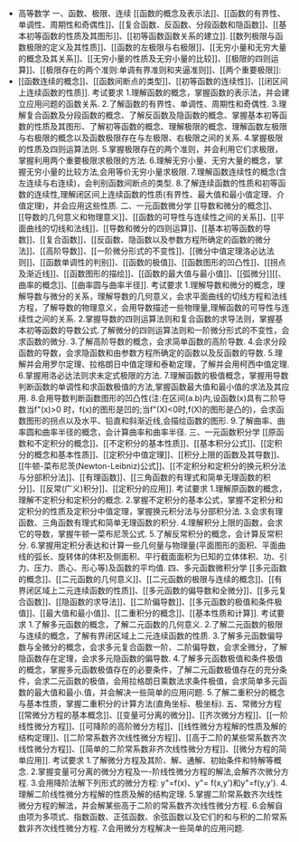 - 高等数学
  一、函数、极限、连续
  [[函数的概念及表示法]]、[[函数的有界性、单调性、周期性和奇偶性]]、[[复合函数、反函数、分段函数和隐函数]]、[[基本初等函数的性质及其图形]]、[[初等函数函数关系的建立]].
  [[数列极限与函数极限的定义及其性质]]、[[函数的左极限与右极限]]、[[无穷小量和无穷大量的概念及其关系]]、[[无穷小量的性质及无穷小量的比较]]、[[极限的四则运算]]、[[极限存在的两个准则:单调有界准则和夹逼准则]]、[[两个重要极限]]:
- [[函数连续的概念]]、[[函数间断点的类型]]、[[初等函数的连续性]]、[[闭区间上连续函数的性质]].
  考试要求
  1.理解函数的概念，掌握函数的表示法，并会建立应用问题的函数关系.
  2.了解函数的有界性、单调性、周期性和奇偶性.
  3.理解复合函数及分段函数的概念、了解反函数及隐函数的概念、掌握基本初等函数的性质及其图形、了解初等函数的概念、理解极限的概念、理解函数左极限与右极限的概念以及函数极限存在与左极限、右极限之间的关系.
  4.掌握极限的性质及四则运算法则.
  5.掌握极限存在的两个准则，并会利用它们求极限，掌握利用两个重要极限求极限的方法.
  6.理解无穷小量、无穷大量的概念，掌握无穷小量的比较方法,会用等价无穷小量求极限.
  7.理解函数连续性的概念(含左连续与右连续)，会判别函数间断点的类型.
  8.了解连续函数的性质和初等函数的连续性,理解闭区间上连续函数的性质(有界性、最大值和最小值定理、介值定理)，并会应用这些性质.
  二、一元函数微分学
  [[导数和微分的概念]]、[[导数的几何意义和物理意义]]、[[函数的可导性与连续性之间的关系]]、[[平面曲线的切线和法线]]、[[导数和微分的四则运算]]、[[基本初等函数的导数]]、[[复合函数]]、[[反函数、隐函数以及参数方程所确定的函数的微分法]]、[[高阶导数]]、[[一阶微分形式的不变性]]、[[微分中值定理洛必达法则]]、[[函数单调性的判别]]、[[函数的极值]]、[[函数图形的凹凸性]]、[[拐点及渐近线]]、[[函数图形的描绘]]、[[函数的最大值与最小值]]、[[弧微分]][[、曲率的概念]]、[[曲率圆与曲率半径]].
  考试要求
  1.理解导数和微分的概念，理解导数与微分的关系，理解导数的几何意义，会求平面曲线的切线方程和法线方程，了解导数的物理意义，会用导数描述一些物理量,理解函数的可导性与连续性之间的关系.
  2.掌握导数的四则运算法则和复合函数的求导法则，掌握基本初等函数的导数公式.了解微分的四则运算法则和一阶微分形式的不变性，会求函数的微分.
  3.了解高阶导数的概念，会求简单函数的高阶导数.
  4.会求分段函数的导数，会求隐函数和由参数方程所确定的函数以及反函数的导数.
  5.理解并会用罗尔定理、拉格朗日中值定理和泰勒定理，了解并会用柯西中值定理.
  6.掌握用洛必达法则求未定式极限的方法.
  7.理解函数的极值概念，掌握用导数判断函数的单调性和求函数极值的方法,掌握函数最大值和最小值的求法及其应用.
  8.会用导数判断函数图形的凹凸性(注:在区间(a.b)内,设函数(x)具有二阶导数当f"(x)>0 时，f(x)的图形是凹的;当f"(X)<0时,f(X)的图形是凸的)，会求函数图形的拐点以及水平、铅直和斜渐近线,会描绘函数的图形.
  9.了解曲率、曲率圆和曲率半径的概念，会计算曲率和曲率半径.
  三、一元函数积分学
  [[原函数和不定积分的概念]]、[[不定积分的基本性质]]、[[基本积分公式]]、[[定积分的概念和基本性质]]、[[定积分中值定理]]、[[积分上限的函数及其导数]]、[[牛顿-菜布尼茨(Newton-Leibniz)公式]]、[[不定积分和定积分的换元积分法与分部积分法]]、[[有理函数]]、[[三角函数的有理式和简单无理函数的积分]]、[[反常(广义)积分]]、[[定积分的应用]].
  考试要求
  1.理解原函数的概念，理解不定积分和定积分的概念.
  2.掌握不定积分的基本公式，掌握不定积分和定积分的性质及定积分中值定理，掌握换元积分法与分部积分法.
  3.会求有理函数、三角函数有理式和简单无理函数的积分.
  4.理解积分上限的函数，会求它的导数，掌握牛顿一菜布尼茨公式.
  5.了解反常积分的概念，会计算反常积分.
  6.掌握用定积分表达和计算一些几何量与物理量(平面图形的面积、平面曲线的弧长、旋转体的体积及侧面积、平行截面面积为已知的立体体积、功、引力、压力、质心、形心等)及函数的平均值.
  四、多元函数微积分学
  [[多元函数的概念]]、[[二元函数的几何意义]]、[[二元函数的极限与连续的概念]]、[[有界闭区域上二元连续函数的性质]]、[[多元函数的偏导数和全微分]]、[[多元复合函数]]、[[隐函数的求导法]]、[[二阶偏导数]]、[[多元函数的极值和条件极值]]、[[最大值和最小值]]、[[二重积分的概念]]、[[基本性质和计算]].
  考试要求
  1.了解多元函数的概念，了解二元函数的几何意义.
  2.了解二元函数的极限与连续的概念，了解有界闭区域上二元连续函数的性质.
  3.了解多元函数偏导数与全微分的概念，会求多元复合函数一阶、二阶偏导数，会求全微分，了解隐函数存在定理，会求多元隐函数的偏导数.
  4.了解多元函数极值和条件极值的概念，掌握多元函数极值存在的必要条件，了解二元函数极值存在的充分条件，会求二元函数的极值，会用拉格朗日乘数法求条件极值，会求简单多元函数的最大值和最小.值，并会解决一些简单的应用问题.
  5.了解二重积分的概念与基本性质，掌握二重积分的计算方法(直角坐标、极坐标).
  五、常微分方程
  [[常微分方程的基本概念]]、[[变量可分离的微分]]、[[齐次微分方程]]、[[一阶线性微分方程]]、[[可降阶的高阶微分方程]]、[[线性微分方程解的性质及解的结构定理]]、[[二阶常系数齐次线性微分方程]]、[[高于二阶的某些常系数齐次线性微分方程]]、[[简单的二阶常系数非齐次线性微分方程]]、[[微分方程的简单应用]].
  考试要求
  1.了解微分方程及其阶、解、通解、初始条件和特解等概念.
  2.掌握变量可分离的微分方程及一-阶线性微分方程的解法,会解齐次微分方程.
  3.会用降阶法解下列形式的微分方程: y"=f(x)、y"= f(x,y')和y"=f(y,y').
  4.理解二阶线性微分方程解的性质及解的结构定理.
  5.掌握二阶常系数齐次线性微分方程的解法，并会解某些高于二阶的常系数齐次线性微分方程.
  6.会解自由项为多项式、指数函数、正弦函数、余弦函数以及它们的和与积的二阶常系数非齐次线性微分方程.
  7.会用微分方程解决一些简单的应用问题.